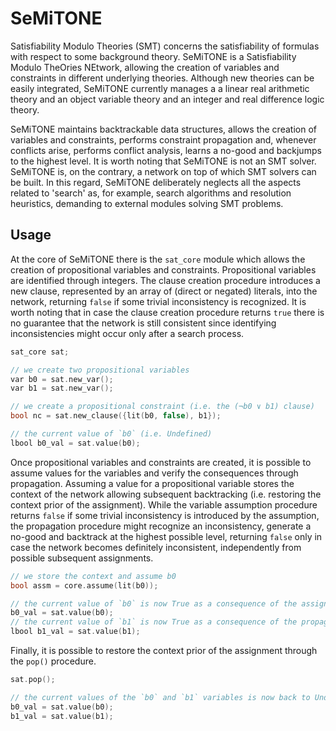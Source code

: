 # SeMiTONE

Satisfiability Modulo Theories (SMT) concerns the satisfiability of formulas with respect to some background theory.
SeMiTONE is a Satisfiability Modulo TheOries NEtwork, allowing the creation of variables and constraints in different underlying theories. Although new theories can be easily integrated, SeMiTONE currently manages a a linear real arithmetic theory and an object variable theory and an integer and real difference logic theory.

SeMiTONE maintains backtrackable data structures, allows the creation of variables and constraints, performs constraint propagation and, whenever conflicts arise, performs conflict analysis, learns a no-good and backjumps to the highest level. It is worth noting that SeMiTONE is not an SMT solver. SeMiTONE is, on the contrary, a network on top of which SMT solvers can be built. In this regard, SeMiTONE deliberately neglects all the aspects related to 'search' as, for example, search algorithms and resolution heuristics, demanding to external modules solving SMT problems.

## Usage

At the core of SeMiTONE there is the `sat_core` module which allows the creation of propositional variables and constraints. Propositional variables are identified through integers. The clause creation procedure introduces a new clause, represented by an array of (direct or negated) literals, into the network, returning `false` if some trivial inconsistency is recognized. It is worth noting that in case the clause creation procedure returns `true` there is no guarantee that the network is still consistent since identifying inconsistencies might occur only after a search process.

```cpp
sat_core sat;

// we create two propositional variables
var b0 = sat.new_var();
var b1 = sat.new_var();

// we create a propositional constraint (i.e. the (¬b0 ∨ b1) clause)
bool nc = sat.new_clause({lit(b0, false), b1});

// the current value of `b0` (i.e. Undefined)
lbool b0_val = sat.value(b0);
```

Once propositional variables and constraints are created, it is possible to assume values for the variables and verify the consequences through propagation. Assuming a value for a propositional variable stores the context of the network allowing subsequent backtracking (i.e. restoring the context prior of the assignment). While the variable assumption procedure returns `false` if some trivial inconsistency is introduced by the assumption, the propagation procedure might recognize an inconsistency, generate a no-good and backtrack at the highest possible level, returning `false` only in case the network becomes definitely inconsistent, independently from possible subsequent assignments.

```cpp
// we store the context and assume b0
bool assm = core.assume(lit(b0));

// the current value of `b0` is now True as a consequence of the assignment
b0_val = sat.value(b0);
// the current value of `b1` is now True as a consequence of the propagation
lbool b1_val = sat.value(b1);
```

Finally, it is possible to restore the context prior of the assignment through the `pop()` procedure.

```cpp
sat.pop();

// the current values of the `b0` and `b1` variables is now back to Undefined
b0_val = sat.value(b0);
b1_val = sat.value(b1);
```